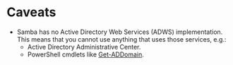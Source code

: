 # Caveats

* Samba has no Active Directory Web Services (ADWS) implementation. This means that you cannot use anything that uses those services, e.g.:
  * Active Directory Administrative Center.
  * PowerShell cmdlets like [Get-ADDomain](https://docs.microsoft.com/en-us/powershell/module/activedirectory/get-addomain?view=winserver2012-ps).
